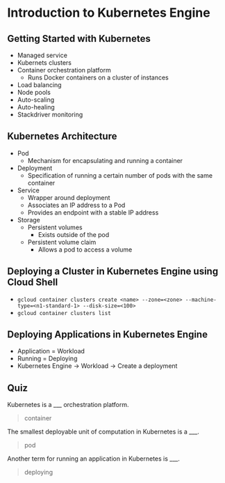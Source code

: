 # Introduction to Kubernetes Engine

## Getting Started with Kubernetes

* Managed service
* Kubernets clusters
* Container orchestration platform
    * Runs Docker containers on a cluster of instances
* Load balancing
* Node pools
* Auto-scaling
* Auto-healing
* Stackdriver monitoring

## Kubernetes Architecture

* Pod
    * Mechanism for encapsulating and running a container
* Deployment
    * Specification of running a certain number of pods with the same container
* Service
    * Wrapper around deployment
    * Associates an IP address to a Pod
    * Provides an endpoint with a stable IP address
* Storage
    * Persistent volumes
        * Exists outside of the pod
    * Persistent volume claim
        * Allows a pod to access a volume

## Deploying a Cluster in Kubernetes Engine using Cloud Shell

* `gcloud container clusters create <name> --zone=<zone> --machine-type=<n1-standard-1> --disk-size=<100>`
* `gcloud container clusters list`

## Deploying Applications in Kubernetes Engine

* Application = Workload
* Running = Deploying
* Kubernetes Engine -> Workload -> Create a deployment

## Quiz

Kubernetes is a ___ orchestration platform.

> container

The smallest deployable unit of computation in Kubernetes is a ___.

> pod

Another term for running an application in Kubernetes is ___.

> deploying
